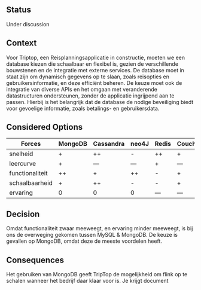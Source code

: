 ## Status
Under discussion
## Context

Voor Triptop, een Reisplanningsapplicatie in constructie, moeten we een database kiezen die schaalbaar en flexibel is, gezien de verschillende bouwstenen en de integratie met externe services. De database moet in staat zijn om dynamisch gegevens op te slaan, zoals reisopties en gebruikersinformatie, en deze efficiënt beheren. De keuze moet ook de integratie van diverse APIs en het omgaan met veranderende datastructuren ondersteunen, zonder de applicatie ingrijpend aan te passen. Hierbij is het belangrijk dat de database de nodige beveiliging biedt voor gevoelige informatie, zoals betalings- en gebruikersdata.
## Considered Options

| Forces | MongoDB | Cassandra | neo4J | Redis | Couchbase | MySQL |
| --- | --- | --- | --- | --- | --- |-------|
| snelheid | + | ++ | - | ++ | + | -     |
| leercurve | + | — | — | + | — | ++    |
| functionaliteit | ++ | + | ++ | - | + | ++    |
| schaalbaarheid | + | ++ | - | - | + | -     |
| ervaring | 0 | 0 | 0 | — | — | ++    |

## Decision

Omdat functionaliteit zwaar meeweegt, en ervaring minder meeweegt, is bij ons de overweging gekomen tussen MySQL & MongoDB.
De keuze is gevallen op MongoDB, omdat deze de meeste voordelen heeft.

## Consequences

Het gebruiken van MongoDB geeft TripTop de mogelijkheid om flink op te schalen wanneer het bedrijf daar klaar voor is.
Je krijgt document


